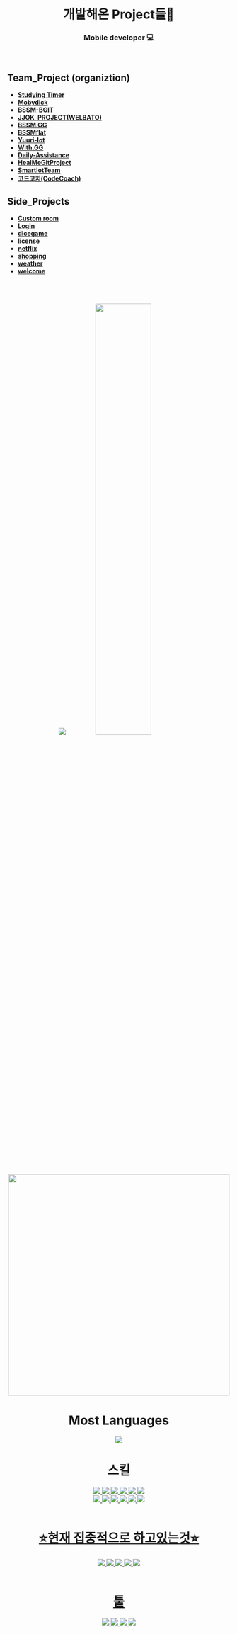 

<h1 align="center">
개발해온 Project들💫 
</h1>

<h3 align="center">
Mobile developer 💻
</h3>

<br>

<p align="center">
  
  
## Team_Project (organiztion)

- [**Studying Timer**](https://github.com/orgs/StudyingTimer/repositories)
- [**Mobydick**](https://github.com/orgs/Mobydick-Team/repositories)
- [**BSSM-BGIT**](https://github.com/orgs/BSSM-BGIT/repositories)
- [**JJOK_PROJECT(WELBATO)**](https://github.com/orgs/JJOK-PROJECT/repositories)
- [**BSSM.GG**](https://github.com/orgs/BSSM-GG/repositories)
- [**BSSMflat**](https://github.com/orgs/BSSMflat/repositories)
- [**Yuuri-Iot**](https://github.com/orgs/Yuuri-iot/repositories)
- [**With.GG**](https://github.com/orgs/PLZ-SET-WARD/repositories)
- [**Daily-Assistance**](https://github.com/Daily-Assistance)
- [**HealMeGitProject**](https://github.com/orgs/HealMeGitproject/repositories)
- [**SmartIotTeam**](https://github.com/orgs/SmartIotTeam/repositories)
- [**코드코치(CodeCoach)**](https://github.com/Code-Coach-org/Code-Coach-Front-end)

  


## Side_Projects

- [**Custom room**](https://github.com/Lovingcats/Flutter_project/tree/master/Custom%20room)
- [**Login**](https://github.com/Lovingcats/Flutter_project/tree/master/Login/login)
- [**dicegame**](https://github.com/Lovingcats/Flutter_project/tree/master/license/license)
- [**license**](https://github.com/Lovingcats/Flutter_project/tree/master/license/license)
- [**netflix**](https://github.com/Lovingcats/Flutter_project/tree/master/netflix/netflix)
- [**shopping**](https://github.com/Lovingcats/Flutter_project/tree/master/shopping/shopping)
- [**weather**](https://github.com/Lovingcats/Flutter_project/tree/master/weather)
- [**welcome**](https://github.com/Lovingcats/Flutter_project/tree/master/welcome/welcome)
</p>
<br>


<div align="center" style="text-align:center">

</div>
<br><br>


</div> 
<div align="center">
<img src="http://mazassumnida.wtf/api/v2/generate_badge?boj=whehdrms6810">
<img src="https://github-readme-stats.vercel.app/api?username=Lovingcats&show_icons=true&theme=github_dark&hide_title=true&hide_rank=false" width="50%">
<br>
<br>
  
  
<div align = "center">
<a href="https://profile.codersrank.io/user/lovingcats">
    <img
  src="https://cr-ss-service.azurewebsites.net/api/ScreenShot?widget=summary&username=Lovingcats&branding=false" width="500"
/>
  </a>
</div>

# Most Languages
<img src="https://github-readme-stats.vercel.app/api/top-langs/?username=Lovingcats&layout=compact&theme=tokyonight">
</div>  
<div align="center"> 
  
 
# 스킬
<a href="#" target="_blank"><img src="https://img.shields.io/badge/Flutter-02569B?style=flat-square&logo=Flutter&logoColor=white"/>
<a href="#" target="_blank"><img src="https://img.shields.io/badge/Firebase-FFCA28?style=flat-square&logo=Firebase&logoColor=white"/>
<a href="#" target="_blank"><img src="https://img.shields.io/badge/HTML5-E34F26?style=flat-square&logo=HTML5&logoColor=white"/>
<a href="#" target="_blank"><img src="https://img.shields.io/badge/CSS3-1572B6?style=flat-square&logo=CSS3&logoColor=white"/>
<a href="#" target="_blank"><img src="https://img.shields.io/badge/JavaScript-F7DF1E?style=flat-square&logo=JavaScript&logoColor=white"/>
<a href="#" target="_blank"><img src="https://img.shields.io/badge/MySQL-4479A1?style=flat-square&logo=MySQL&logoColor=white"/>
  <br>
<a href="#" target="_blank"><img src="https://img.shields.io/badge/Json-000000?style=flat-square&logo=json&logoColor=white"/>
<a href="#" target="_blank"><img src="https://img.shields.io/badge/React-61DAFB?style=flat-square&logo=React&logoColor=white"/>
<a href="#" target="_blank"><img src="https://img.shields.io/badge/C-A8B9CC?style=flat-square&logo=C&logoColor=white"/>
<a href="#" target="_blank"><img src="https://img.shields.io/badge/C++-00599C?style=flat-square&logo=cplusplus&logoColor=white"/>
<a href="#" target="_blank"><img src="https://img.shields.io/badge/Blueprint-137CBD?style=flat-square&logo=Blueprint&logoColor=white"/>
<a href="#" target="_blank"><img src="https://img.shields.io/badge/Dart-0175C2?style=flat-square&logo=Dart&logoColor=white"/>
<br>
<br>
# ⭐현재 집중적으로 하고있는것⭐   
<a href="#" target="_blank"><img src="https://img.shields.io/badge/React-61DAFB?style=flat-square&logo=React&logoColor=white"/>
<a href="#" target="_blank"><img src="https://img.shields.io/badge/C++-00599C?style=flat-square&logo=cplusplus&logoColor=white"/>
<a href="#" target="_blank"><img src="https://img.shields.io/badge/Firebase-FFCA28?style=flat-square&logo=Firebase&logoColor=white"/>
<a href="#" target="_blank"><img src="https://img.shields.io/badge/Flutter-02569B?style=flat-square&logo=Flutter&logoColor=white"/>
<a href="#" target="_blank"><img src="https://img.shields.io/badge/Dart-0175C2?style=flat-square&logo=Dart&logoColor=white"/>  
<br>   
  
# 툴
<a href="#" target="_blank"><img src="https://img.shields.io/badge/Android Studio-3DDC84?style=flat-square&logo=Android Studio&logoColor=white"/>
<a href="#" target="_blank"><img src="https://img.shields.io/badge/Visual Studio Code-007ACC?style=flat-square&logo=Visual Studio Code&logoColor=white"/>
<a href="#" target="_blank"><img src="https://img.shields.io/badge/Eclipse IDE-2C2255?style=flat-square&logo=Eclipse IDE&logoColor=white"/>
<a href="#" target="_blank"><img src="https://img.shields.io/badge/IntelliJ IDEA-000000?style=flat-square&logo=IntelliJ IDEA&logoColor=white"/>
<br>
</div>  
 
  
